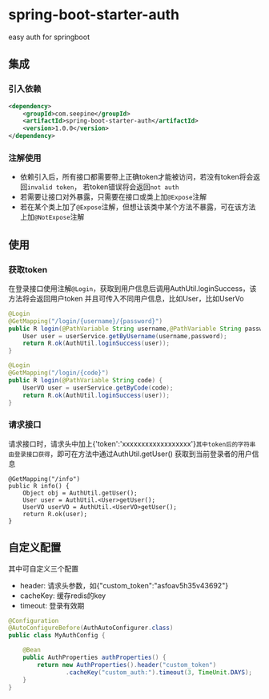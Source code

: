 # spring-boot-starter-auth
easy auth for springboot

## 集成
### 引入依赖
```xml
<dependency>
    <groupId>com.seepine</groupId>
    <artifactId>spring-boot-starter-auth</artifactId>
    <version>1.0.0</version>
</dependency>
```
### 注解使用
- 依赖引入后，所有接口都需要带上正确token才能被访问，若没有token将会返回`invalid token`，
若token错误将会返回`not auth`
- 若需要让接口对外暴露，只需要在接口或类上加`@Expose`注解
- 若在某个类上加了`@Expose`注解，但想让该类中某个方法不暴露，可在该方法上加`@NotExpose`注解

## 使用
### 获取token
在登录接口使用注解`@Login`，获取到用户信息后调用AuthUtil.loginSuccess，该方法将会返回用户token
并且可传入不同用户信息，比如User，比如UserVo
```java
@Login
@GetMapping("/login/{username}/{password}")
public R login(@PathVariable String username,@PathVariable String password) {
    User user = userService.getByUsername(username,password);
    return R.ok(AuthUtil.loginSuccess(user));
}

@Login
@GetMapping("/login/{code}")
public R login(@PathVariable String code) {
    UserVO user = userService.getByCode(code);
    return R.ok(AuthUtil.loginSuccess(user));
}
```

### 请求接口
请求接口时，请求头中加上{'token':'xxxxxxxxxxxxxxxxxx'}`其中token后的字符串由登录接口获得`，即可在方法中通过AuthUtil.getUser()
获取到当前登录者的用户信息
```
@GetMapping("/info")
public R info() {
    Object obj = AuthUtil.getUser();
    User user = AuthUtil.<User>getUser();
    UserVO userVO = AuthUtil.<UserVO>getUser();
    return R.ok(user);
}
```

## 自定义配置
其中可自定义三个配置
- header: 请求头参数，如{"custom_token":"asfoav5h35v43692"}
- cacheKey: 缓存redis的key
- timeout: 登录有效期
```java
@Configuration
@AutoConfigureBefore(AuthAutoConfigurer.class)
public class MyAuthConfig {

    @Bean
    public AuthProperties authProperties() {
        return new AuthProperties().header("custom_token")
                .cacheKey("custom_auth:").timeout(3, TimeUnit.DAYS);
    }
}
```